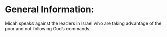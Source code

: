 # General Information:

Micah speaks against the leaders in Israel who are taking advantage of the poor and not following God’s commands.